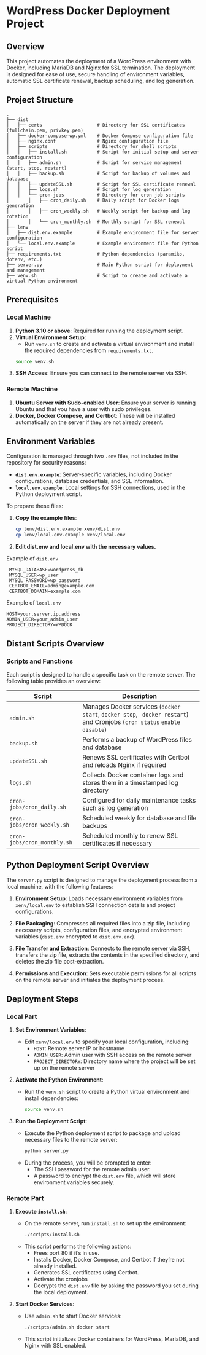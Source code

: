 # WordPress Docker Deployment Project

## Overview

This project automates the deployment of a WordPress environment with Docker, including MariaDB and Nginx for SSL termination. 
The deployment is designed for ease of use, secure handling of environment variables, automatic SSL certificate renewal, backup scheduling, and log generation.

## Project Structure

```plaintext
.
├── dist
│   ├── certs                    # Directory for SSL certificates (fullchain.pem, privkey.pem)
│   ├── docker-compose-wp.yml    # Docker Compose configuration file
│   ├── nginx.conf               # Nginx configuration file
│   ├── scripts                  # Directory for shell scripts
│   │   ├── install.sh           # Script for initial setup and server configuration
│   │   ├── admin.sh             # Script for service management (start, stop, restart)
│   │   ├── backup.sh            # Script for backup of volumes and database
│   │   ├── updateSSL.sh         # Script for SSL certificate renewal
│   │   ├── logs.sh              # Script for log generation
│   │   └── cron-jobs            # Directory for cron job scripts
│       │   ├── cron_daily.sh    # Daily script for Docker logs generation
│       │   ├── cron_weekly.sh   # Weekly script for backup and log rotation
│       │   └── cron_monthly.sh  # Monthly script for SSL renewal
├── lenv
│   ├── dist.env.example         # Example environment file for server configuration
│   └── local.env.example        # Example environment file for Python script
├── requirements.txt             # Python dependencies (paramiko, dotenv, etc.)
├── server.py                    # Main Python script for deployment and management
├── venv.sh                      # Script to create and activate a virtual Python environment

```
## Prerequisites

### Local Machine
1. **Python 3.10 or above**: Required for running the deployment script.
2. **Virtual Environment Setup**:
   - Run `venv.sh` to create and activate a virtual environment and install the required dependencies from `requirements.txt`.
   ```bash
   source venv.sh
    ```
3. **SSH Access**: Ensure you can connect to the remote server via SSH.

### Remote Machine
1. **Ubuntu Server with Sudo-enabled User**: Ensure your server is running Ubuntu and that you have a user with sudo privileges.
2. **Docker, Docker Compose, and Certbot**: These will be installed automatically on the server if they are not already present.

## Environment Variables

Configuration is managed through two `.env` files, not included in the repository for security reasons:

- **`dist.env.example`**: Server-specific variables, including Docker configurations, database credentials, and SSL information.
- **`local.env.example`**: Local settings for SSH connections, used in the Python deployment script.

To prepare these files:
1. **Copy the example files**:
   ```bash
   cp lenv/dist.env.example xenv/dist.env
   cp lenv/local.env.example xenv/local.env
   ```

2. **Edit dist.env and local.env with the necessary values.**

Example of `dist.env`

   ```dotenv 
    MYSQL_DATABASE=wordpress_db
    MYSQL_USER=wp_user
    MYSQL_PASSWORD=wp_password
    CERTBOT_EMAIL=admin@example.com
    CERTBOT_DOMAIN=example.com
   ```

Example of `local.env`

   ```dotenv 
   HOST=your.server.ip.address
   ADMIN_USER=your_admin_user
   PROJECT_DIRECTORY=WPDOCK
   ```
## Distant Scripts Overview

### Scripts and Functions

Each script is designed to handle a specific task on the remote server. The following table provides an overview:

| Script                    | Description                                                                                                                |
|---------------------------|----------------------------------------------------------------------------------------------------------------------------|
| `admin.sh`                | Manages Docker services (`docker start`, `docker stop`, ` docker restart`) and Cronjobs (`cron status` `enable` `disable`) |
| `backup.sh`               | Performs a backup of WordPress files and database                                                                          |
| `updateSSL.sh`            | Renews SSL certificates with Certbot and reloads Nginx if required                                                         |
| `logs.sh`                 | Collects Docker container logs and stores them in a timestamped log directory                                              |
| `cron-jobs/cron_daily.sh` | Configured for daily maintenance tasks such as log generation                                                              |
| `cron-jobs/cron_weekly.sh`| Scheduled weekly for database and file backups                                                                             |
| `cron-jobs/cron_monthly.sh`| Scheduled monthly to renew SSL certificates if necessary                                                                   |


## Python Deployment Script Overview

The `server.py` script is designed to manage the deployment process from a local machine, with the following features:

1. **Environment Setup**: Loads necessary environment variables from `xenv/local.env` to establish SSH connection details and project configurations.
   
2. **File Packaging**: Compresses all required files into a zip file, including necessary scripts, configuration files, and encrypted environment variables (`dist.env` encrypted to `dist.env.enc`).

3. **File Transfer and Extraction**: Connects to the remote server via SSH, transfers the zip file, extracts the contents in the specified directory, and deletes the zip file post-extraction.

4. **Permissions and Execution**: Sets executable permissions for all scripts on the remote server and initiates the deployment process.


## Deployment Steps

### Local Part

1. **Set Environment Variables**:
   - Edit `xenv/local.env` to specify your local configuration, including:
     - `HOST`: Remote server IP or hostname
     - `ADMIN_USER`: Admin user with SSH access on the remote server
     - `PROJECT_DIRECTORY`: Directory name where the project will be set up on the remote server

2. **Activate the Python Environment**:
   - Run the `venv.sh` script to create a Python virtual environment and install dependencies:
     ```bash
     source venv.sh
     ```

3. **Run the Deployment Script**:
   - Execute the Python deployment script to package and upload necessary files to the remote server:
     ```bash
     python server.py
     ```
   - During the process, you will be prompted to enter:
     - The SSH password for the remote admin user.
     - A password to encrypt the `dist.env` file, which will store environment variables securely.

### Remote Part

1. **Execute `install.sh`**:
   - On the remote server, run `install.sh` to set up the environment:
     ```bash
     ./scripts/install.sh
     ```
   - This script performs the following actions:
     - Frees port 80 if it’s in use.
     - Installs Docker, Docker Compose, and Certbot if they’re not already installed.
     - Generates SSL certificates using Certbot.
     - Activate the cronjobs
     - Decrypts the `dist.env` file by asking the password you set during the local deployment.
   
2. **Start Docker Services**:
   - Use `admin.sh` to start Docker services:
     ```bash
     ./scripts/admin.sh docker start
     ```
   - This script initializes Docker containers for WordPress, MariaDB, and Nginx with SSL enabled.
